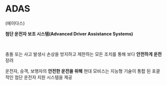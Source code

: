 # ADAS 

(에이다스)

**첨단 운전자 보조 시스템(Advanced Driver Assistance Systems)** 

​        

충돌 또는 사고 발생시 손상을 방지하고 제한하는 모든 조치를 통해 보다 **안전하게 운전** 장려

운전자, 승객, 보행자의 **안전한 운전을 위해** 현대 모비스는 지능형 기술이 통합 된 포괄적인 첨단 운전자 지원 시스템을 제공